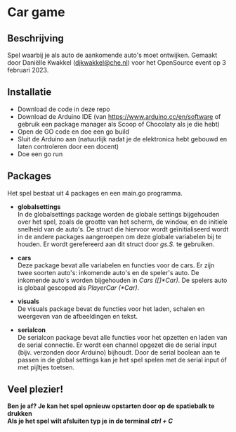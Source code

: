 # Car game 
## Beschrijving
Spel waarbij je als auto de aankomende auto's moet ontwijken.
Gemaakt door Daniëlle Kwakkel (djkwakkel@che.nl) voor het OpenSource event op 3 februari 2023.

## Installatie
- Download de code in deze repo
- Download de Arduino IDE (van https://www.arduino.cc/en/software of gebruik een package manager als Scoop of Chocolaty als je die hebt)
- Open de GO code en doe een go build
- Sluit de Arduino aan (natuurlijk nadat je de elektronica hebt gebouwd en laten controleren door een docent)
- Doe een go run

## Packages
Het spel bestaat uit 4 packages en een main.go programma. 

- **globalsettings** <br/>
In de globalsettings package worden de globale settings bijgehouden over het spel, zoals de grootte van het scherm, de window, en de initiele snelheid van de auto's. De struct die hiervoor wordt geïnitialiseerd wordt in de andere packages aangeroepen om deze globale variabelen bij te houden. Er wordt gerefereerd aan dit struct door _gs.S._ te gebruiken. 

- **cars** <br/>
Deze package bevat alle variabelen en functies voor de cars. Er zijn twee soorten auto's: inkomende auto's en de speler's auto. De inkomende auto's worden bijgehouden in _Cars ([]*Car)_. De spelers auto is globaal gescoped als _PlayerCar (*Car)_. 

- **visuals** <br/>
De visuals package bevat de functies voor het laden, schalen en weergeven van de afbeeldingen en tekst.

- **serialcon** <br/>
De serialcon package bevat alle functies voor het opzetten en laden van de serial connectie. Er wordt een channel opgezet die de serial input (bijv. verzonden door Arduino) bijhoudt. Door de serial boolean aan te passen in de global settings kan je het spel spelen met de serial input óf met pijltjes toetsen.

## Veel plezier!

**Ben je af? Je kan het spel opnieuw opstarten door op de spatiebalk te drukken** <br/>
**Als je het spel wilt afsluiten typ je in de terminal _ctrl + C_**

